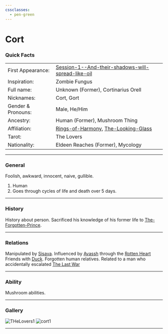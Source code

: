 ```yaml
---
cssclasses:
  - pen-green
---
```

<link rel="stylesheet" href="https://cdn.jsdelivr.net/npm/rpg-awesome@latest/css/rpg-awesome.min.css">
<link rel="stylesheet" href="https://cdn.jsdelivr.net/npm/remixicon@4.5.0/fonts/remixicon.min.css"> 

# Cort <i class="ra ra-super-mushroom"></i>
### Quick Facts

|                    |                                                                                                                                                      |
| ------------------ | ---------------------------------------------------------------------------------------------------------------------------------------------------- |
| First Appearance:  | [Session-1--And-their-shadows-will-spread-like-oil](../../-Session-Notes/-1-Gathering-Storms/Session-1--And-their-shadows-will-spread-like-oil.md) |
| Inspiration:          | Zombie Fungus                                                                                                                                        |
| Full name:         | Unknown (Former), Cortinarius Orell                                                                                                                  |
| Nicknames:         | Cort, Gort                                                                                                                                           |
| Gender & Pronouns: | Male, He/Him                                                                                                                                         |
| Ancestry:          | Human (Former), Mushroom Thing                                                                                                                       |
| Affiliation:       | [Rings-of-Harmony](../../-Groups/Rings-of-Harmony.md), [The-Looking-Glass](../../-Groups/The-Looking-Glass.md)                                       |
| Tarot:             | The Lovers                                                                                                                                           |
| Nationality:       | Eldeen Reaches (Former), Mycology                                                                                                                    |
***
### General <i class="ri-checkbox-blank-line"></i>
Foolish, awkward, innocent, naive, gullible.
1. Human
2. Goes through cycles of life and death over 5 days.

***
### History <i class="ri-history-line"></i>
History <i class="ri-history-line"></i> about person.
Sacrificed his knowledge of his former life to [The-Forgotten-Prince](The-Forgotten-Prince.md).

***
### Relations <i class="ri-user-line"></i>
Manipulated by [Sisava](Sisava.md).
Influenced by [Avassh](Avassh.md) through the [Rotten Heart](../../-Elements-of-the-Prophecy/1-Rotten-Heart.md)
Friends with [Duck](Duck.md).
Forgotten human relatives.
Related to a man who accidentally escalated [The Last War](https://eberron.fandom.com/wiki/Last_War)

***
### Ability <i class="ri-star-line"></i>
Mushroom abilities.

***
### Gallery <i class="ri-image-line"></i>
![THeLovers1](-images/THeLovers1.png)
![cort1](-images/cort1.png)
***
